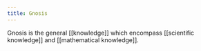 ```yaml
---
title: Gnosis
---
```

Gnosis is the general [[knowledge]] which encompass [[scientific knowledge]] and [[mathematical knowledge]].